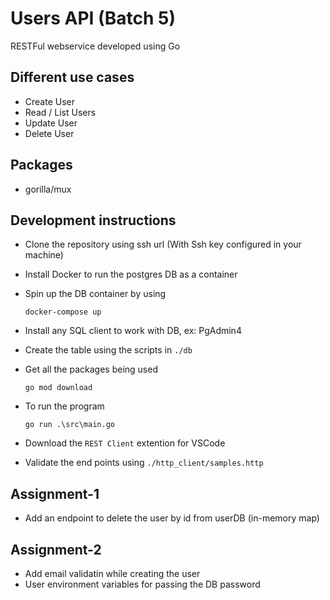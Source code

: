 # Users API (Batch 5)

RESTFul webservice developed using Go

## Different use cases

- Create User
- Read / List Users
- Update User
- Delete User

## Packages

- gorilla/mux

## Development instructions

- Clone the repository using ssh url (With Ssh key configured in your machine)

- Install Docker to run the postgres DB as a container

- Spin up the DB container by using
  ``` Shell
  docker-compose up
  ```

- Install any SQL client to work with DB, ex: PgAdmin4

- Create the table using the scripts in `./db`

- Get all the packages being used
  ``` Shell
  go mod download
  ```

- To run the program
  ``` Shell
  go run .\src\main.go
  ```

- Download the `REST Client` extention for VSCode

- Validate the end points using `./http_client/samples.http`


## Assignment-1

- Add an endpoint to delete the user by id from userDB (in-memory map)

## Assignment-2

- Add email validatin while creating the user
- User environment variables for passing the DB password